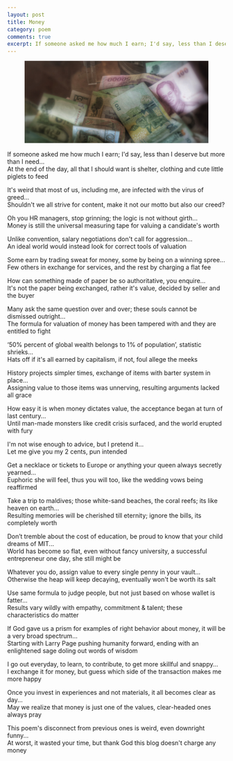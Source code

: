 ```yaml
---
layout: post
title: Money
category: poem
comments: true
excerpt: If someone asked me how much I earn; I'd say, less than I deserve but more than I need...  
---
```


<figure>
    <a href="#"><img src="/images/poem-money.jpg"></a>
</figure>


If someone asked me how much I earn; I'd say, less than I deserve but more than I need...    
At the end of the day, all that I should want is shelter, clothing and cute little piglets to feed


It's weird that most of us, including me, are infected with the virus of greed...  
Shouldn't we all strive for content, make it not our motto but also our creed?


Oh you HR managers, stop grinning; the logic is not without girth...    
Money is still the universal measuring tape for valuing a candidate's worth


Unlike convention, salary negotiations don't call for aggression...    
An ideal world would instead look for correct tools of valuation


Some earn by trading sweat for money, some by being on a winning spree...  
Few others in exchange for services, and the rest by charging a flat fee


How can something made of paper be so authoritative, you enquire...    
It's not the paper being exchanged, rather it's value, decided by seller and the buyer


Many ask the same question over and over; these souls cannot be dismissed outright...  
The formula for valuation of money has been tampered with and they are entitled to fight


‘50% percent of global wealth belongs to 1% of population’, statistic shrieks...  
Hats off if it's all earned by capitalism, if not, foul allege the meeks


History projects simpler times, exchange of items with barter system in place...  
Assigning value to those items was unnerving, resulting arguments lacked all grace


How easy it is when money dictates value, the acceptance began at turn of last century...  
Until man-made monsters like credit crisis surfaced, and the world erupted with fury


I'm not wise enough to advice, but I pretend it...  
Let me give you my 2 cents, pun intended


Get a necklace or tickets to Europe or anything your queen always secretly yearned...  
Euphoric she will feel, thus you will too, like the wedding vows being reaffirmed


Take a trip to maldives; those white-sand beaches, the coral reefs; its like heaven on earth...  
Resulting memories will be cherished till eternity; ignore the bills, its completely worth


Don’t tremble about the cost of education, be proud to know that your child dreams of MIT...  
World has become so flat, even without fancy university, a successful entrepreneur one day, she still might be


Whatever you do, assign value to every single penny in your vault...  
Otherwise the heap will keep decaying, eventually won't be worth its salt


Use same formula to judge people, but not just based on whose wallet is fatter...  
Results vary wildly with empathy, commitment & talent; these characteristics do matter


If God gave us a prism for examples of right behavior about money, it will be a very broad spectrum...  
Starting with Larry Page pushing humanity forward, ending with an enlightened sage doling out words of wisdom


I go out everyday, to learn, to contribute, to get more skillful and snappy...  
I exchange it for money, but guess which side of the transaction makes me more happy


Once you invest in experiences and not materials, it all becomes clear as day...  
May we realize that money is just one of the values, clear-headed ones always pray


This poem's disconnect from previous ones is weird, even downright funny...    
At worst, it wasted your time, but thank God this blog doesn't charge any money






